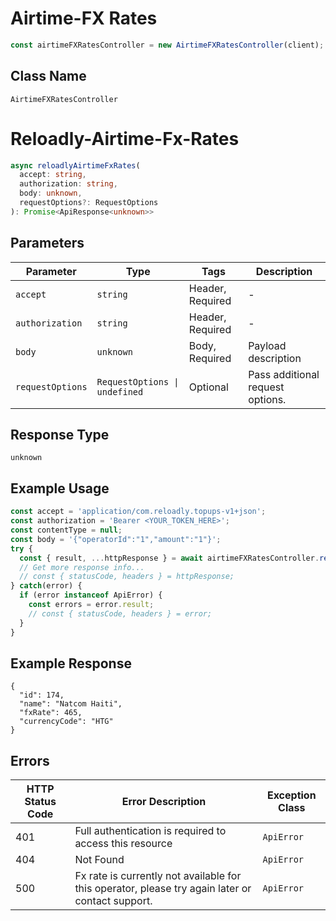 # Airtime-FX Rates

```ts
const airtimeFXRatesController = new AirtimeFXRatesController(client);
```

## Class Name

`AirtimeFXRatesController`


# Reloadly-Airtime-Fx-Rates

```ts
async reloadlyAirtimeFxRates(
  accept: string,
  authorization: string,
  body: unknown,
  requestOptions?: RequestOptions
): Promise<ApiResponse<unknown>>
```

## Parameters

| Parameter | Type | Tags | Description |
|  --- | --- | --- | --- |
| `accept` | `string` | Header, Required | - |
| `authorization` | `string` | Header, Required | - |
| `body` | `unknown` | Body, Required | Payload description |
| `requestOptions` | `RequestOptions \| undefined` | Optional | Pass additional request options. |

## Response Type

`unknown`

## Example Usage

```ts
const accept = 'application/com.reloadly.topups-v1+json';
const authorization = 'Bearer <YOUR_TOKEN_HERE>';
const contentType = null;
const body = '{"operatorId":"1","amount":"1"}';
try {
  const { result, ...httpResponse } = await airtimeFXRatesController.reloadlyAirtimeFxRates(accept, authorization, body);
  // Get more response info...
  // const { statusCode, headers } = httpResponse;
} catch(error) {
  if (error instanceof ApiError) {
    const errors = error.result;
    // const { statusCode, headers } = error;
  }
}
```

## Example Response

```
{
  "id": 174,
  "name": "Natcom Haiti",
  "fxRate": 465,
  "currencyCode": "HTG"
}
```

## Errors

| HTTP Status Code | Error Description | Exception Class |
|  --- | --- | --- |
| 401 | Full authentication is required to access this resource | `ApiError` |
| 404 | Not Found | `ApiError` |
| 500 | Fx rate is currently not available for this operator, please try again later or contact support. | `ApiError` |

